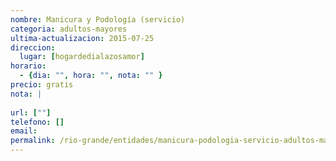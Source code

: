 ```yaml
---
nombre: Manicura y Podología (servicio)
categoria: adultos-mayores
ultima-actualizacion: 2015-07-25
direccion: 
  lugar: [hogardedialazosamor]
horario: 
  - {dia: "", hora: "", nota: "" }
precio: gratis
nota: | 
  
url: [""]
telefono: []
email: 
permalink: /rio-grande/entidades/manicura-podologia-servicio-adultos-mayores/
---
```


